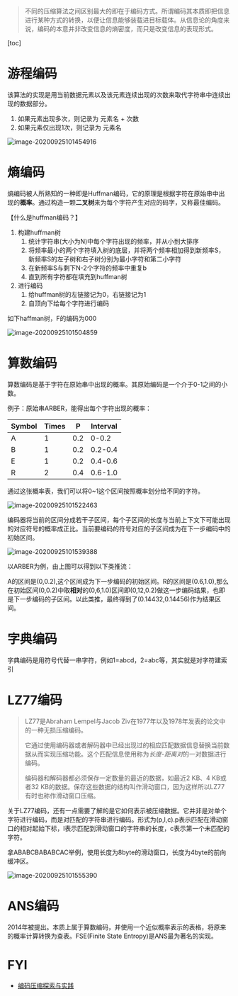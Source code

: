 > 不同的压缩算法之间区别最大的即在于编码方式。所谓编码其本质即把信息进行某种方式的转换，以便让信息能够装载进目标载体。从信息论的角度来说，编码的本意并非改变信息的熵密度，而只是改变信息的表现形式。



[toc]



# 游程编码

该算法的实现是用当前数据元素以及该元素连续出现的次数来取代字符串中连续出现的数据部分。

1. 如果元素出现多次，则记录为 元素名 + 次数
2. 如果元素仅出现1次，则记录为 元素名

![image-20200925101454916](resources/编码方式/image-20200925101454916.png)



# 熵编码

熵编码被人所熟知的一种即是Huffman编码，它的原理是根据字符在原始串中出现的**概率**。通过构造一颗**二叉树**来为每个字符产生对应的码字，又称最佳编码。

【什么是huffman编码？】

1. 构建huffman树
   1. 统计字符串(大小为N)中每个字符出现的频率，并从小到大排序
   2. 将频率最小的两个字符填入树的底层，并将两个频率相加得到新频率S，新频率S的左子树和右子树分别为最小字符和第二小字符
   3. 在新频率S与剩下N-2个字符的频率中重复b
   4. 直到所有字符都在填充到huffman树
2. 进行编码
   1. 给huffman树的左链接记为0，右链接记为1
   2. 自顶向下给每个字符进行编码

如下haffman树，F的编码为000

![image-20200925101504859](resources/编码方式/image-20200925101504859.png)

# 算数编码

算数编码是基于字符在原始串中出现的概率。其原始编码是一个介于0-1之间的小数。



例子：原始串ARBER，能得出每个字符出现的概率：

| Symbol | Times | P    | Interval |
| ------ | ----- | ---- | -------- |
| A      | 1     | 0.2  | 0-0.2    |
| B      | 1     | 0.2  | 0.2-0.4  |
| E      | 1     | 0.2  | 0.4-0.6  |
| R      | 2     | 0.4  | 0.6-1.0  |

通过这张概率表，我们可以将0~1这个区间按照概率划分给不同的字符。



![image-20200925101522463](resources/编码方式/image-20200925101522463.png)

编码器将当前的区间分成若干子区间，每个子区间的长度与当前上下文下可能出现的对应符号的概率成正比。当前要编码的符号对应的子区间成为在下一步编码中的初始区间。

![image-20200925101539388](resources/编码方式/image-20200925101539388.png)

以ARBER为例，由上图可以得到以下类推流：

A的区间是(0,0.2),这个区间成为下一步编码的初始区间。R的区间是(0.6,1.0),那么在初始区间(0,0.2)中取**相对**的(0,6,1.0)区间即(0,12,0.2)做这一步编码结果，也即是下一步编码的子区间。以此类推，最终得到了(0.14432,0.14456)作为结果区间。



# 字典编码

字典编码是用符号代替一串字符，例如1=abcd，2=abc等，其实就是对字符建索引

# LZ77编码

> LZ77是Abraham Lempel与Jacob Ziv在1977年以及1978年发表的论文中的一种无损压缩编码。
>
> 它通过使用编码器或者解码器中已经出现过的相应匹配数据信息替换当前数据从而实现压缩功能。这个匹配信息使用称为*长度-距离对*的一对数据进行编码。
>
> 编码器和解码器都必须保存一定数量的最近的数据，如最近2 KB、4 KB或者32 KB的数据。保存这些数据的结构叫作滑动窗口，因为这样所以LZ77有时也称作滑动窗口压缩。

关于LZ77编码，还有一点需要了解的是它如何表示被压缩数据。它并非是对单个字符进行编码，而是对匹配的字符串进行编码。形式为(p,l,c).p表示匹配在滑动窗口的相对起始下标，l表示匹配到滑动窗口的字符串的长度，c表示第一个未匹配的字符。

拿ABABCBABABCAC举例，使用长度为8byte的滑动窗口，长度为4byte的前向缓冲区。

![image-20200925101555390](resources/编码方式/image-20200925101555390.png)



# ANS编码

2014年被提出。本质上属于算数编码，并使用一个近似概率表示的表格，将原来的概率计算转换为查表。FSE(Finite State Entropy)是ANS最为著名的实现。



# FYI

- [编码压缩探索与实践](https://juejin.im/post/6844903889368514567)